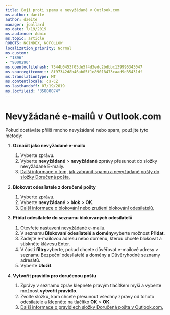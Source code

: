 ```yaml
---
title: Boji proti spamu a nevyžádané v Outlook.com
ms.author: daeite
author: daeite
manager: joallard
ms.date: 7/19/2019
ms.audience: Admin
ms.topic: article
ROBOTS: NOINDEX, NOFOLLOW
localization_priority: Normal
ms.custom:
- "1896"
- "9000290"
ms.openlocfilehash: 7544b0453f05de5f4d3edc2bdbbc139995343047
ms.sourcegitcommit: 8f97342d8b46ab05f1e89018473caad9d35431df
ms.translationtype: MT
ms.contentlocale: cs-CZ
ms.lasthandoff: 07/19/2019
ms.locfileid: "35800074"
---
```

# <a name="spam-and-junk-email-in-outlookcom"></a>Nevyžádané e-mailů v Outlook.com

Pokud dostáváte příliš mnoho nevyžádané nebo spam, použijte tyto metody:

1. **Označit jako nevyžádané e-mailu**
    1. Vyberte zprávu.
    1. Vyberte **nevyžádané** > **nevyžádané** zprávy přesunout do složky nevyžádané E-maily.
    1. [Další informace o tom, jak zabránit spamu a nevyžádané pošty do složky Doručená pošta.](https://support.office.com/article/a3ece97b-82f8-4a5e-9ac3-e92fa6427ae4?wt.mc_id=Office_Outlook_com_Alchemy)

1. **Blokovat odesílatele z doručené pošty**
    1. Vyberte zprávu.
    1. Vyberte **nevyžádané** > **blok** > **OK**.
    1. [Další informace o blokování nebo zrušení blokování odesílatelů.](https://support.office.com/article/afba1c94-77bb-4f50-8b85-057cf52f4d5e?wt.mc_id=Office_Outlook_com_Alchemy)

1. **Přidat odesílatele do seznamu blokovaných odesílatelů**
    1. Otevřete [nastavení nevyžádané e-mailu](https://outlook.live.com/mail/options/mail/junkEmail/blockedSendersAndDomainsV2).
    1. V seznamu **Blokovaní odesílatelé a domény**vyberte možnost **Přidat**.
    1. Zadejte e-mailovou adresu nebo doménu, kterou chcete blokovat a stiskněte klávesu Enter.
    1. V části **filtry**vyberte, pokud chcete důvěřovat e-mailové adresy v seznamu Bezpeční odesílatelé a domény a Důvěryhodné seznamy adresátů.
    1. Vyberte **Uložit**.

1. **Vytvořit pravidlo pro doručenou poštu**
    1. Zprávy v seznamu zpráv klepněte pravým tlačítkem myši a vyberte možnost **vytvořit pravidlo**.
    1. Zvolte složku, kam chcete přesunout všechny zprávy od tohoto odesílatele a klepněte na tlačítko **OK** > **OK**.
    1. [Další informace o pravidlech složky Doručená pošta v Outlook.com.](https://support.office.com/article/4b094371-a5d7-49bd-8b1b-4e4896a7cc5d?wt.mc_id=Office_Outlook_com_Alchemy)